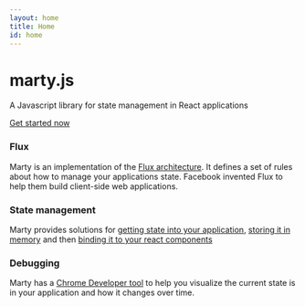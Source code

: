 ```yaml
---
layout: home
title: Home
id: home
---
```

<div class="bs-docs-masthead" id="content" role="main">
  <div class="container">
    <h1>marty.js</h1>
    <p class="lead">
      A Javascript library for state management in React applications
    </p>
    <p class="lead">
      <a href="/guides/getting-started" class="btn btn-outline-inverse btn-lg">Get started now</a>
    </p>
  </div>
</div>
<div class="container bs-docs-marketing">
  <div class="row">
    <div class="col-sm-4">
      <h3>Flux</h3>
      <p>
        Marty is an implementation of the <a href="http://facebook.github.io/flux/docs/overview.html">Flux architecture</a>. It defines a set of rules about how to manage your applications state. Facebook invented Flux to help them build client-side web applications.
      </p>
    </div>
    <div class="col-sm-4">
      <h3>State management</h3>
      <p>
        Marty provides solutions for <a href="/guides/state-sources/index.html">getting state into your application</a>, <a href="/guides/stores/index.html">storing it in memory</a> and then <a href="/guides/state-mixin/index.html">binding it to your react components</a>
      </p>
    </div>
    <div class="col-sm-4">
      <h3>Debugging</h3>
      <p>
        Marty has a <a href="/devtools/">Chrome Developer tool</a> to help you visualize the current state is in your application and how it changes over time.
      </p>
    </div>
  </div>
</div>